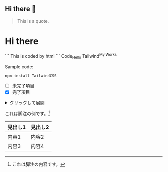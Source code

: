 ## Hi there 👋

> This is a quote.

<h1>
  Hi there
</h1>
```
This is coded by html 
```
Code<sub>Hello</sub>  
Tailwind<sup>My Works</sup>

Sample code:
```
npm install TailwindCSS
```

- [ ] 未完了項目
- [x] 完了項目

<details>
  <summary>クリックして展開</summary>
  詳細な説明をここに記述します。
</details>

これは脚注の例です。[^1]

[^1]: これは脚注の内容です。

| 見出し1 | 見出し2 |
|--------|--------|
| 内容1  | 内容2  |
| 内容3  | 内容4  |
